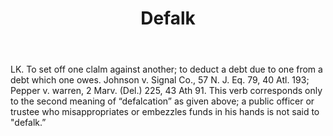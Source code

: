 ---
title: Defalk
letter: D
permalink: "/definitions/bld-defalk.html"
body: LK. To set off one clalm against another; to deduct a debt due to one from a
  debt which one owes. Johnson v. Signal Co., 57 N. J. Eq. 79, 40 Atl. 193; Pepper
  v. warren, 2 Marv. (Del.) 225, 43 Ath 91. This verb corresponds only to the second
  meaning of “defalcation” as given above; a public officer or trustee who misappropriates
  or embezzles funds in his hands is not said to "defalk.”
published_at: '2018-07-07'
source: Black's Law Dictionary 2nd Ed (1910)
layout: post
---